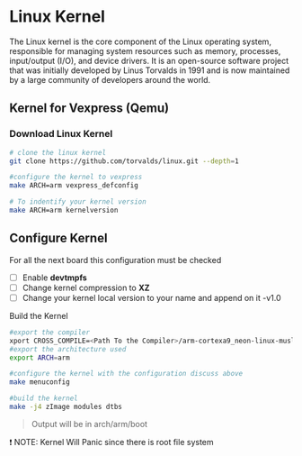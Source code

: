 # Linux Kernel

The Linux kernel is the core component of the Linux operating system, responsible for managing system resources such as memory, processes, input/output (I/O), and device drivers. It is an open-source software project that was initially developed by Linus Torvalds in 1991 and is now maintained by a large community of developers around the world.

## Kernel for Vexpress (Qemu)

### Download Linux Kernel


```bash
# clone the linux kernel
git clone https://github.com/torvalds/linux.git --depth=1

#configure the kernel to vexpress
make ARCH=arm vexpress_defconfig

# To indentify your kernel version 
make ARCH=arm kernelversion
```

## Configure Kernel

For all the next board this configuration must be checked

- [ ] Enable **devtmpfs**
- [ ] Change kernel compression to **XZ**
- [ ] Change your kernel local version to your name and append on it <youName>-v1.0

Build the Kernel

```bash
#export the compiler
xport CROSS_COMPILE=<Path To the Compiler>/arm-cortexa9_neon-linux-musleabihf-
#export the architecture used
export ARCH=arm

#configure the kernel with the configuration discuss above
make menuconfig

#build the kernel
make -j4 zImage modules dtbs
```
> Output will be in arch/arm/boot 

:exclamation: NOTE: Kernel Will Panic since there is  root file system
